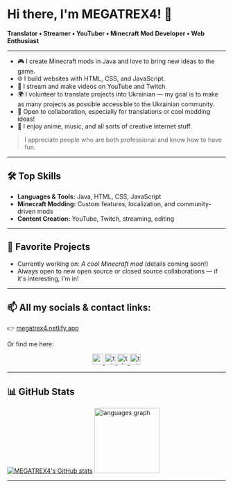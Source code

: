 # Hi there, I'm MEGATREX4! 👋

**Translator • Streamer • YouTuber • Minecraft Mod Developer • Web Enthusiast**

---

- 🎮  I create Minecraft mods in Java and love to bring new ideas to the game.
- 🌐  I build websites with HTML, CSS, and JavaScript.
- 🎥  I stream and make videos on YouTube and Twitch.
- 🌍  I volunteer to translate projects into Ukrainian — my goal is to make as many projects as possible accessible to the Ukrainian community.
- 💬  Open to collaboration, especially for translations or cool modding ideas!
- 👾  I enjoy anime, music, and all sorts of creative internet stuff.

> I appreciate people who are both professional and know how to have fun.

---

## 🛠️ Top Skills

- **Languages & Tools:** Java, HTML, CSS, JavaScript
- **Minecraft Modding:** Custom features, localization, and community-driven mods
- **Content Creation:** YouTube, Twitch, streaming, editing

---

## 🌟 Favorite Projects

- Currently working on: *A cool Minecraft mod* (details coming soon!)
- Always open to new open source or closed source collaborations — if it's interesting, I'm in!

---

## 📫 All my socials & contact links:
👉 [megatrex4.netlify.app](https://megatrex4.netlify.app/)

Or find me here:
<div align="center">
  <a href="https://youtube.com/@megatrex4" target="_blank">
    <img src="https://img.shields.io/static/v1?message=Youtube&logo=youtube&label=&color=FF0000&logoColor=white&labelColor=&style=for-the-badge" height="25" alt="youtube logo"  />
  </a>
  <a href="https://www.twitch.tv/megatrex4" target="_blank">
    <img src="https://img.shields.io/static/v1?message=Twitch&logo=twitch&label=&color=9146FF&logoColor=white&labelColor=&style=for-the-badge" height="25" alt="twitch logo"  />
  </a>
  <a href="https://t.me/modCheck" target="_blank">
    <img src="https://img.shields.io/static/v1?message=Telegram&logo=telegram&label=&color=2CA5E0&logoColor=white&labelColor=&style=for-the-badge" height="25" alt="telegram logo"  />
  </a>
  <a href="https://x.com/megatrex4" target="_blank">
    <img src="https://img.shields.io/static/v1?message=Twitter&logo=twitter&label=&color=1DA1F2&logoColor=white&labelColor=&style=for-the-badge" height="25" alt="twitter logo"  />
  </a>
</div>

---

## 📊 GitHub Stats

[![MEGATREX4's GitHub stats](https://github-readme-stats.vercel.app/api?username=megatrex4)](https://github.com/anuraghazra/github-readme-stats) 
<img src="https://github-readme-stats.vercel.app/api/top-langs?username=MEGATREX4&locale=en&hide_title=true&layout=compact&card_width=320&langs_count=5&theme=dracula&hide_border=true" height="150" alt="languages graph"  />

---
